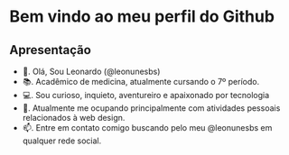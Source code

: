 # Bem vindo ao meu perfil do Github

## Apresentação
- 👋. Olá, Sou Leonardo (@leonunesbs)
- 📚. Acadêmico de medicina, atualmente cursando o 7º período.
- 💻. Sou curioso, inquieto, aventureiro e apaixonado por tecnologia
- 💼. Atualmente me ocupando principalmente com atividades pessoais relacionados à web design.
- 📫. Entre em contato comigo buscando pelo meu @leonunesbs em qualquer rede social.

<!---
leonunesbs/leonunesbs is a ✨ special ✨ repository because its `README.md` (this file) appears on your GitHub profile.
You can click the Preview link to take a look at your changes.
--->
